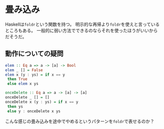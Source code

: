 # 畳み込み

Haskellは`foldr`という関数を持つ。
明示的な再帰より`foldr`を使えと言っているところもある。
一般的に弱い方法でできるのならそれを使ったほうがいいからだそうだ。

## 動作についての疑問

```haskell
elem :: Eq a => a -> [a] -> Bool
elem _ [] = False
elem x (y : ys) = if x == y
 then True
 else elem x ys

onceDelete :: Eq a => a -> [a] -> [a]
onceDelete _ [] = []
onceDelete x (y : ys) = if x == y
 then ys
 else y : onceDelete x ys
```

こんな感じの畳み込みを途中でやめるというパターンを`foldr`で表せるのか？

